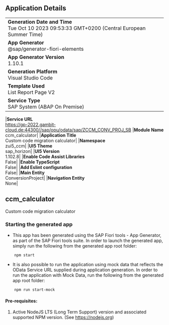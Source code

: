 ## Application Details

|                                                                                                  |
| ------------------------------------------------------------------------------------------------ |
| **Generation Date and Time**<br>Tue Oct 10 2023 09:53:33 GMT+0200 (Central European Summer Time) |
| **App Generator**<br>@sap/generator-fiori-elements                                               |
| **App Generator Version**<br>1.10.1                                                              |
| **Generation Platform**<br>Visual Studio Code                                                    |
| **Template Used**<br>List Report Page V2                                                         |
| **Service Type**<br>SAP System (ABAP On Premise)                                                 |

|**Service URL**<br>https://gp-2022.gambit-cloud.de:44300//sap/opu/odata/sap/ZCCM_CONV_PROJ_SB
|**Module Name**<br>ccm_calculator|
|**Application Title**<br>Custom code migration calculator|
|**Namespace**<br>zui5_ccm|
|**UI5 Theme**<br>sap_horizon|
|**UI5 Version**<br>1.102.8|
|**Enable Code Assist Libraries**<br>False|
|**Enable TypeScript**<br>False|
|**Add Eslint configuration**<br>False|
|**Main Entity**<br>ConversionProject|
|**Navigation Entity**<br>None|

## ccm_calculator

Custom code migration calculator

### Starting the generated app

-   This app has been generated using the SAP Fiori tools - App Generator, as part of the SAP Fiori tools suite. In order to launch the generated app, simply run the following from the generated app root folder:

```
    npm start
```

-   It is also possible to run the application using mock data that reflects the OData Service URL supplied during application generation. In order to run the application with Mock Data, run the following from the generated app root folder:

```
    npm run start-mock
```

#### Pre-requisites:

1. Active NodeJS LTS (Long Term Support) version and associated supported NPM version. (See https://nodejs.org)
